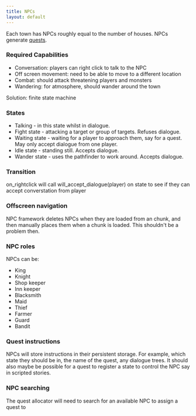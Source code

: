```yaml
---
title: NPCs
layout: default
---
```


Each town has NPCs roughly equal to the number of houses.
NPCs generate [quests](quests.html).

### Required Capabilities

* Conversation: players can right click to talk to the NPC
* Off screen movement: need to be able to move to a different location
* Combat: should attack threatening players and monsters
* Wandering: for atmosphere, should wander around the town

Solution: finite state machine

### States

* Talking - in this state whilst in dialogue.
* Fight state - attacking a target or group of targets. Refuses dialogue.
* Waiting state - waiting for a player to approach them, say for a quest.
    May only accept dialogue from one player.
* Idle state - standing still. Accepts dialogue.
* Wander state - uses the pathfinder to work around. Accepts dialogue.

### Transition

on_rightclick will call will_accept_dialogue(player) on state to see if they can
accept converstation from player

### Offscreen navigation

NPC framework deletes NPCs when they are loaded from an chunk, and then manually
places them when a chunk is loaded. This shouldn't be a problem then.

### NPC roles

NPCs can be:

* King
* Knight
* Shop keeper
* Inn keeper
* Blacksmith
* Maid
* Thief
* Farmer
* Guard
* Bandit

### Quest instructions

NPCs will store instructions in their persistent storage.
For example, which state they should be in, the name of the quest, any dialogue
trees. It should also maybe be possible for a quest to register a state to control
the NPC say in scripted stories.

### NPC searching

The quest allocator will need to search for an available NPC to assign a quest to
